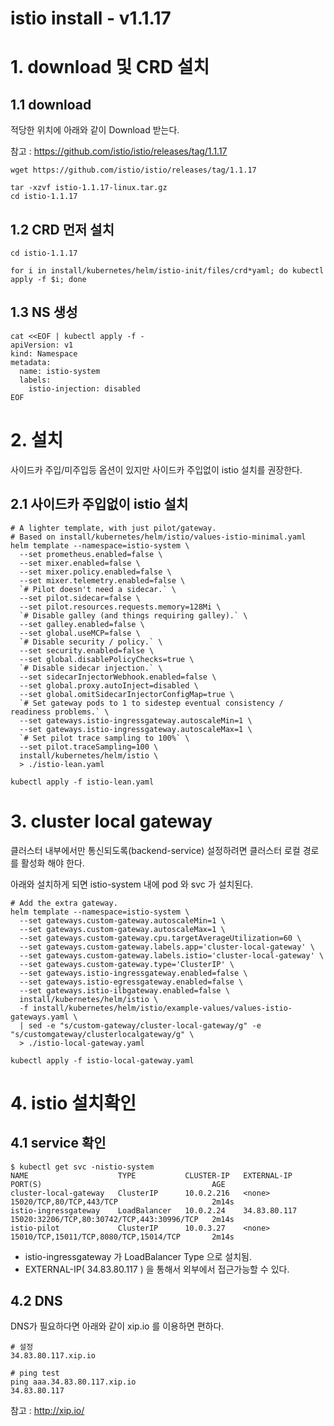 # istio install - v1.1.17



# 1. download 및 CRD 설치



## 1.1 download

적당한 위치에 아래와 같이 Download 받는다.

참고 : https://github.com/istio/istio/releases/tag/1.1.17

```shell
wget https://github.com/istio/istio/releases/tag/1.1.17

tar -xzvf istio-1.1.17-linux.tar.gz
cd istio-1.1.17

```



## 1.2 CRD 먼저 설치

```shell
cd istio-1.1.17

for i in install/kubernetes/helm/istio-init/files/crd*yaml; do kubectl apply -f $i; done
```



## 1.3 NS 생성

```shell
cat <<EOF | kubectl apply -f -
apiVersion: v1
kind: Namespace
metadata:
  name: istio-system
  labels:
    istio-injection: disabled
EOF
```





# 2.  설치

사이드카 주입/미주입등 옵션이 있지만 사이드카 주입없이 istio 설치를 권장한다.

## 2.1 사이드카 주입없이 istio 설치

```shell
# A lighter template, with just pilot/gateway.
# Based on install/kubernetes/helm/istio/values-istio-minimal.yaml
helm template --namespace=istio-system \
  --set prometheus.enabled=false \
  --set mixer.enabled=false \
  --set mixer.policy.enabled=false \
  --set mixer.telemetry.enabled=false \
  `# Pilot doesn't need a sidecar.` \
  --set pilot.sidecar=false \
  --set pilot.resources.requests.memory=128Mi \
  `# Disable galley (and things requiring galley).` \
  --set galley.enabled=false \
  --set global.useMCP=false \
  `# Disable security / policy.` \
  --set security.enabled=false \
  --set global.disablePolicyChecks=true \
  `# Disable sidecar injection.` \
  --set sidecarInjectorWebhook.enabled=false \
  --set global.proxy.autoInject=disabled \
  --set global.omitSidecarInjectorConfigMap=true \
  `# Set gateway pods to 1 to sidestep eventual consistency / readiness problems.` \
  --set gateways.istio-ingressgateway.autoscaleMin=1 \
  --set gateways.istio-ingressgateway.autoscaleMax=1 \
  `# Set pilot trace sampling to 100%` \
  --set pilot.traceSampling=100 \
  install/kubernetes/helm/istio \
  > ./istio-lean.yaml

kubectl apply -f istio-lean.yaml
```





# 3. cluster local gateway

클러스터 내부에서만 통신되도록(backend-service) 설정하려면 클러스터 로컬 경로를 활성화 해야 한다.

아래와 설치하게 되면 istio-system 내에 pod 와 svc 가 설치된다.



```shell
# Add the extra gateway.
helm template --namespace=istio-system \
  --set gateways.custom-gateway.autoscaleMin=1 \
  --set gateways.custom-gateway.autoscaleMax=1 \
  --set gateways.custom-gateway.cpu.targetAverageUtilization=60 \
  --set gateways.custom-gateway.labels.app='cluster-local-gateway' \
  --set gateways.custom-gateway.labels.istio='cluster-local-gateway' \
  --set gateways.custom-gateway.type='ClusterIP' \
  --set gateways.istio-ingressgateway.enabled=false \
  --set gateways.istio-egressgateway.enabled=false \
  --set gateways.istio-ilbgateway.enabled=false \
  install/kubernetes/helm/istio \
  -f install/kubernetes/helm/istio/example-values/values-istio-gateways.yaml \
  | sed -e "s/custom-gateway/cluster-local-gateway/g" -e "s/customgateway/clusterlocalgateway/g" \
  > ./istio-local-gateway.yaml

kubectl apply -f istio-local-gateway.yaml
```



# 4. istio 설치확인

## 4.1 service 확인

```
$ kubectl get svc -nistio-system
NAME                    TYPE           CLUSTER-IP   EXTERNAL-IP    PORT(S)                                      AGE
cluster-local-gateway   ClusterIP      10.0.2.216   <none>         15020/TCP,80/TCP,443/TCP                     2m14s
istio-ingressgateway    LoadBalancer   10.0.2.24    34.83.80.117   15020:32206/TCP,80:30742/TCP,443:30996/TCP   2m14s
istio-pilot             ClusterIP      10.0.3.27    <none>         15010/TCP,15011/TCP,8080/TCP,15014/TCP       2m14s
```

- istio-ingressgateway 가 LoadBalancer Type 으로 설치됨.
- EXTERNAL-IP( 34.83.80.117 ) 을 통해서 외부에서 접근가능할 수 있다.



## 4.2 DNS 

DNS가 필요하다면 아래와 같이 xip.io 를 이용하면 편하다.

```
# 설정
34.83.80.117.xip.io

# ping test
ping aaa.34.83.80.117.xip.io
34.83.80.117
```

참고 : http://xip.io/























